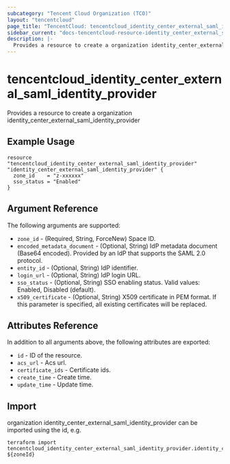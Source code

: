 ```yaml
---
subcategory: "Tencent Cloud Organization (TCO)"
layout: "tencentcloud"
page_title: "TencentCloud: tencentcloud_identity_center_external_saml_identity_provider"
sidebar_current: "docs-tencentcloud-resource-identity_center_external_saml_identity_provider"
description: |-
  Provides a resource to create a organization identity_center_external_saml_identity_provider
---
```


# tencentcloud_identity_center_external_saml_identity_provider

Provides a resource to create a organization identity_center_external_saml_identity_provider

## Example Usage

```hcl
resource "tencentcloud_identity_center_external_saml_identity_provider" "identity_center_external_saml_identity_provider" {
  zone_id    = "z-xxxxxx"
  sso_status = "Enabled"
}
```

## Argument Reference

The following arguments are supported:

* `zone_id` - (Required, String, ForceNew) Space ID.
* `encoded_metadata_document` - (Optional, String) IdP metadata document (Base64 encoded). Provided by an IdP that supports the SAML 2.0 protocol.
* `entity_id` - (Optional, String) IdP identifier.
* `login_url` - (Optional, String) IdP login URL.
* `sso_status` - (Optional, String) SSO enabling status. Valid values: Enabled, Disabled (default).
* `x509_certificate` - (Optional, String) X509 certificate in PEM format. If this parameter is specified, all existing certificates will be replaced.

## Attributes Reference

In addition to all arguments above, the following attributes are exported:

* `id` - ID of the resource.
* `acs_url` - Acs url.
* `certificate_ids` - Certificate ids.
* `create_time` - Create time.
* `update_time` - Update time.


## Import

organization identity_center_external_saml_identity_provider can be imported using the id, e.g.

```
terraform import tencentcloud_identity_center_external_saml_identity_provider.identity_center_external_saml_identity_provider ${zoneId}
```


